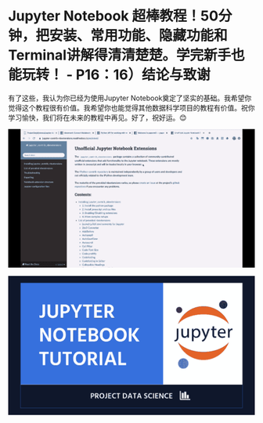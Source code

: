 # Jupyter Notebook 超棒教程！50分钟，把安装、常用功能、隐藏功能和Terminal讲解得清清楚楚。学完新手也能玩转！ - P16：16）结论与致谢 

有了这些，我认为你已经为使用Jupyter Notebook奠定了坚实的基础。我希望你觉得这个教程很有价值。我希望你也能觉得其他数据科学项目的教程有价值。祝你学习愉快，我们将在未来的教程中再见。好了，祝好运。😊

![](img/7278cf1f8d5d97de73f26e6cff4c3627_1.png)

![](img/7278cf1f8d5d97de73f26e6cff4c3627_2.png)

